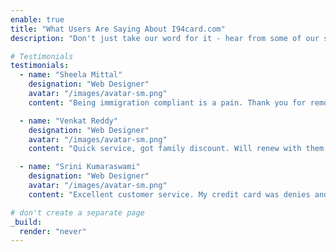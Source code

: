 ```yaml
---
enable: true
title: "What Users Are Saying About I94card.com"
description: "Don't just take our word for it - hear from some of our satisfied users!  Check out some of our testimonials below to see what others are saying about our service."

# Testimonials
testimonials:
  - name: "Sheela Mittal"
    designation: "Web Designer"
    avatar: "/images/avatar-sm.png"
    content: "Being immigration compliant is a pain. Thank you for removing one area of pain from my life. Ordered it for all my family members."

  - name: "Venkat Reddy"
    designation: "Web Designer"
    avatar: "/images/avatar-sm.png"
    content: "Quick service, got family discount. Will renew with them again for my next extension. Wish I had found it sooner."

  - name: "Srini Kumaraswami"
    designation: "Web Designer"
    avatar: "/images/avatar-sm.png"
    content: "Excellent customer service. My credit card was denies and I was able to speak directly to the Owner. Love the fact this is run by an Immigrant themselves."

# don't create a separate page
_build:
  render: "never"
---
```

